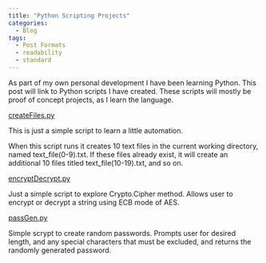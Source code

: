 ```yaml
---
title: "Python Scripting Projects"
categories:
  - Blog
tags:
  - Post Formats
  - readability
  - standard
---
```


As part of my own personal development I have been learning Python.
This post will link to Python scripts I have created. These scripts will mostly be proof of concept projects, as I learn the language.

[createFiles.py](https://github.com/Klamael22/pythonProjects/tree/e4cb8135a0c6b0827ca0cf0ef110e75b01cd2819/createFiles)

This is just a simple script to learn a little automation.

When this script runs it creates 10 text files in the current working directory, named text_file(0-9).txt. If these files already exist, it will create an additional 10 files titled text_file(10-19).txt, and so on.

[encryptDecrypt.py](https://github.com/Klamael22/pythonProjects/tree/e4cb8135a0c6b0827ca0cf0ef110e75b01cd2819/encryption)

Just a simple script to explore Crypto.Cipher method. Allows user to encrypt or decrypt a string using ECB mode of AES.

[passGen.py](https://github.com/Klamael22/pythonProjects/tree/e4cb8135a0c6b0827ca0cf0ef110e75b01cd2819/password%20generator)

Simple scrypt to create random passwords. Prompts user for desired length, and any special characters that must be excluded, and returns the randomly generated password.